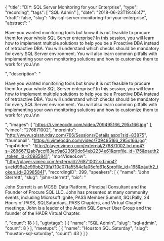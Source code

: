 {
  "title": "DIY: SQL Server Monitoring for your Enterprise",
  "type": "recording",
  "tags": [
    "SQL Admin"
  ],
  "date": "2018-06-23T19:46:47",
  "draft": false,
  "slug": "diy-sql-server-monitoring-for-your-enterprise",
  "abstract": "<p>Have you wanted monitoring tools but know it is not feasible to procure them for your whole SQL Server enterprise?  In this session, you will learn how to implement multiple solutions to help you be a Proactive DBA instead of retroactive DBA. You will understand which checks should be mandatory for every SQL Server environment.  You will also learn common pitfalls with implementing your own monitoring solutions and how to customize them to work for you.\r\n</p>",
  "description": "<p>Have you wanted monitoring tools but know it is not feasible to procure them for your whole SQL Server enterprise?  In this session, you will learn how to implement multiple solutions to help you be a Proactive DBA instead of retroactive DBA. You will understand which checks should be mandatory for every SQL Server environment.  You will also learn common pitfalls with implementing your own monitoring solutions and how to customize them to work for you.\r\n</p>",
  "images": [
    "https://i.vimeocdn.com/video/709495166_295x166.jpg"
  ],
  "vimeo": "276871002",
  "moreinfo": "http://www.sqlsaturday.com/766/Sessions/Details.aspx?sid=83875",
  "thumbnail": "https://i.vimeocdn.com/video/709495166_295x166.jpg",
  "mp4Video": "http://player.vimeo.com/external/276871002.hd.mp4?s=26866712ab7accf83ec9a6236f0dc64eb2234e61&profile_id=175&oauth2_token_id=20985841",
  "mp4VideoLow": "http://player.vimeo.com/external/276871002.sd.mp4?s=efd98a2e99bb273fa710c07fa5554c1a05cfd61c&profile_id=165&oauth2_token_id=20985841",
  "recordingID": 399,
  "speakers": [
    {
      "name": "John Sterrett",
      "slug": "john-sterrett",
      "bio": "<p>John Sterrett is an MCSE: Data Platform, Principal Consultant and the Founder of Procure SQL LLC.  John has presented at many community events, including Microsoft Ignite, PASS Member Summit, SQLRally, 24 Hours of PASS, SQLSaturdays, PASS Chapters, and Virtual Chapter meetings. John is a leader of the Austin SQL Server User Group and the founder of the HADR Virtual Chapter.</p>",
      "count": 18
    }
  ],
  "ugtvtags": [
    {
      "name": "SQL Admin",
      "slug": "sql-admin",
      "count": 8
    }
  ],
  "meetups": [
    {
      "name": "Houston SQL Saturday",
      "slug": "houston-sql-saturday",
      "count": 43
    }
  ]
}